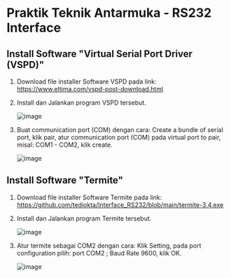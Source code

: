 # Praktik Teknik Antarmuka - RS232 Interface

## Install Software "Virtual Serial Port Driver (VSPD)" 
1. Download file installer Software VSPD pada link:
   https://www.eltima.com/vspd-post-download.html
2. Install dan Jalankan program VSPD tersebut.
   
   ![image](https://github.com/user-attachments/assets/bf981c46-8081-433c-95ff-5d3eee29d8ca)

4. Buat communication port (COM) dengan cara:
   Create a bundle of serial port, klik pair,
   atur communication port (COM) pada virtual port to pair, misal: COM1 - COM2, klik create.

    ![image](https://github.com/user-attachments/assets/3a0de37e-1667-421c-9588-9b90eebd1668)





## Install Software "Termite" 
1. Download file installer Software Termite pada link:
   https://github.com/tediokta/Interface_RS232/blob/main/termite-3.4.exe
2. Install dan Jalankan program Termite tersebut.
   
   ![image](https://github.com/user-attachments/assets/65070766-e7ae-42e9-89aa-3256d39c16a7)

4. Atur termite sebagai COM2 dengan cara:
   Klik Setting, pada port configuration pilih: port COM2 ; Baud Rate 9600, klik OK.

    ![image](https://github.com/user-attachments/assets/4c561a8b-a680-49da-b7b1-4d337ca16097)

